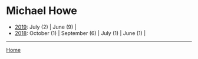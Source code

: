 # Michael Howe

  * [2019](./michael-howe-2019.md): 
      July (2) | 
      June (9) | 
  * [2018](./michael-howe-2018.md): 
      October (1) | 
      September (6) | 
      July (1) | 
      June (1) | 

----

[Home](../)
